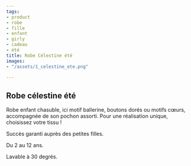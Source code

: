 ```yaml
---
tags:
- product
- robe
- fille
- enfant
- girly
- cadeau
- été
title: Robe Célestine été
images:
- "/assets/1_celestine_ete.png"

---
```

## Robe célestine été

Robe enfant chasuble, ici motif ballerine, boutons dorés ou motifs cœurs, accompagnée de son pochon assorti. Pour une réalisation unique, choisissez votre tissu !

Succès garanti auprès des petites filles.

Du 2 au 12 ans.

Lavable à 30 degrés.